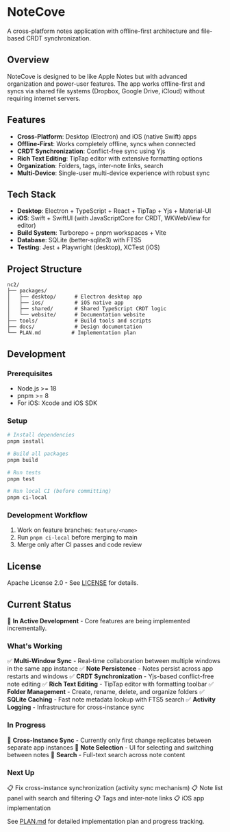 # NoteCove

A cross-platform notes application with offline-first architecture and file-based CRDT synchronization.

## Overview

NoteCove is designed to be like Apple Notes but with advanced organization and power-user features. The app works offline-first and syncs via shared file systems (Dropbox, Google Drive, iCloud) without requiring internet servers.

## Features

- **Cross-Platform**: Desktop (Electron) and iOS (native Swift) apps
- **Offline-First**: Works completely offline, syncs when connected
- **CRDT Synchronization**: Conflict-free sync using Yjs
- **Rich Text Editing**: TipTap editor with extensive formatting options
- **Organization**: Folders, tags, inter-note links, search
- **Multi-Device**: Single-user multi-device experience with robust sync

## Tech Stack

- **Desktop**: Electron + TypeScript + React + TipTap + Yjs + Material-UI
- **iOS**: Swift + SwiftUI (with JavaScriptCore for CRDT, WKWebView for editor)
- **Build System**: Turborepo + pnpm workspaces + Vite
- **Database**: SQLite (better-sqlite3) with FTS5
- **Testing**: Jest + Playwright (desktop), XCTest (iOS)

## Project Structure

```
nc2/
├── packages/
│   ├── desktop/      # Electron desktop app
│   ├── ios/          # iOS native app
│   ├── shared/       # Shared TypeScript CRDT logic
│   └── website/      # Documentation website
├── tools/            # Build tools and scripts
├── docs/             # Design documentation
└── PLAN.md          # Implementation plan
```

## Development

### Prerequisites

- Node.js >= 18
- pnpm >= 8
- For iOS: Xcode and iOS SDK

### Setup

```bash
# Install dependencies
pnpm install

# Build all packages
pnpm build

# Run tests
pnpm test

# Run local CI (before committing)
pnpm ci-local
```

### Development Workflow

1. Work on feature branches: `feature/<name>`
2. Run `pnpm ci-local` before merging to main
3. Merge only after CI passes and code review

## License

Apache License 2.0 - See [LICENSE](./LICENSE) for details.

## Current Status

🚧 **In Active Development** - Core features are being implemented incrementally.

### What's Working

✅ **Multi-Window Sync** - Real-time collaboration between multiple windows in the same app instance
✅ **Note Persistence** - Notes persist across app restarts and windows
✅ **CRDT Synchronization** - Yjs-based conflict-free note editing
✅ **Rich Text Editing** - TipTap editor with formatting toolbar
✅ **Folder Management** - Create, rename, delete, and organize folders
✅ **SQLite Caching** - Fast note metadata lookup with FTS5 search
✅ **Activity Logging** - Infrastructure for cross-instance sync

### In Progress

🔄 **Cross-Instance Sync** - Currently only first change replicates between separate app instances
🔄 **Note Selection** - UI for selecting and switching between notes
🔄 **Search** - Full-text search across note content

### Next Up

📋 Fix cross-instance synchronization (activity sync mechanism)
📋 Note list panel with search and filtering
📋 Tags and inter-note links
📋 iOS app implementation

See [PLAN.md](./PLAN.md) for detailed implementation plan and progress tracking.
